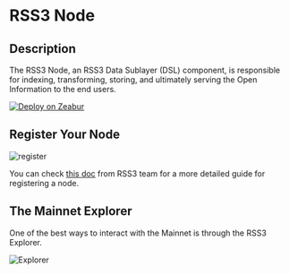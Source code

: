 # RSS3 Node

## Description

The RSS3 Node, an RSS3 Data Sublayer (DSL) component, is responsible for indexing, transforming, storing, and ultimately serving the Open Information to the end users.

[![Deploy on Zeabur](https://zeabur.com/button.svg)](https://zeabur.com/templates/JSLSMJ?referralCode=pseudoyu)

## Register Your Node

![register](https://a-us.storyblok.com/f/1018186/2001x1437/25f760d323/alphanodes.png)

You can check [this doc](https://docs.rss3.io/guide/for-node-operators/node-deployment-guide) from RSS3 team for a more detailed guide for registering a node.

## The Mainnet Explorer

One of the best ways to interact with the Mainnet is through the RSS3 Explorer.

![Explorer](https://a-us.storyblok.com/f/1018186/2100x1864/8ef489d9c0/explorer.png)
